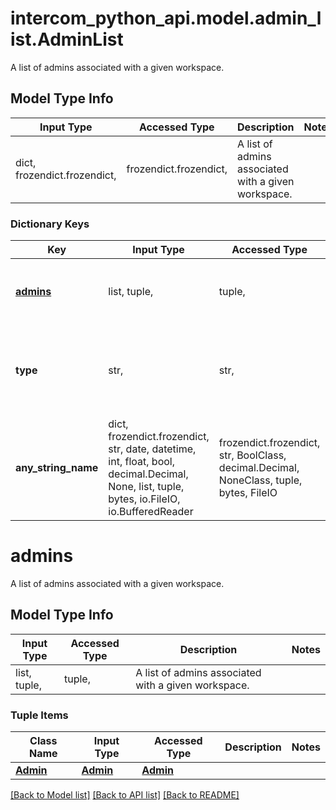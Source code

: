 # intercom_python_api.model.admin_list.AdminList

A list of admins associated with a given workspace.

## Model Type Info
Input Type | Accessed Type | Description | Notes
------------ | ------------- | ------------- | -------------
dict, frozendict.frozendict,  | frozendict.frozendict,  | A list of admins associated with a given workspace. | 

### Dictionary Keys
Key | Input Type | Accessed Type | Description | Notes
------------ | ------------- | ------------- | ------------- | -------------
**[admins](#admins)** | list, tuple,  | tuple,  | A list of admins associated with a given workspace. | [optional] 
**type** | str,  | str,  | String representing the object&#x27;s type. Always has the value &#x60;admin.list&#x60;. | [optional] 
**any_string_name** | dict, frozendict.frozendict, str, date, datetime, int, float, bool, decimal.Decimal, None, list, tuple, bytes, io.FileIO, io.BufferedReader | frozendict.frozendict, str, BoolClass, decimal.Decimal, NoneClass, tuple, bytes, FileIO | any string name can be used but the value must be the correct type | [optional]

# admins

A list of admins associated with a given workspace.

## Model Type Info
Input Type | Accessed Type | Description | Notes
------------ | ------------- | ------------- | -------------
list, tuple,  | tuple,  | A list of admins associated with a given workspace. | 

### Tuple Items
Class Name | Input Type | Accessed Type | Description | Notes
------------- | ------------- | ------------- | ------------- | -------------
[**Admin**](Admin.md) | [**Admin**](Admin.md) | [**Admin**](Admin.md) |  | 

[[Back to Model list]](../../README.md#documentation-for-models) [[Back to API list]](../../README.md#documentation-for-api-endpoints) [[Back to README]](../../README.md)

